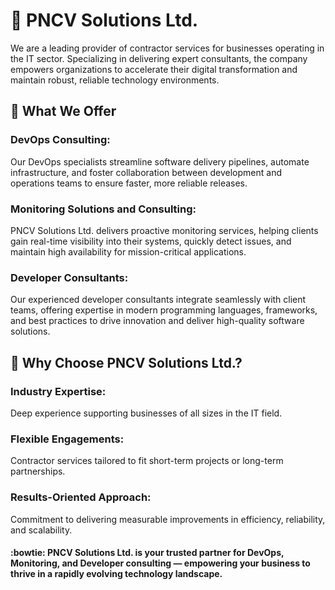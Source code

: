 

# :wave: PNCV Solutions Ltd. 
We are a leading provider of contractor services for businesses operating in the IT sector. Specializing in delivering expert consultants, the company empowers organizations to accelerate their digital transformation and maintain robust, reliable technology environments.


## :thinking: What We Offer
### DevOps Consulting:
Our DevOps specialists streamline software delivery pipelines, automate infrastructure, and foster collaboration between development and operations teams to ensure faster, more reliable releases.

### Monitoring Solutions and Consulting:
PNCV Solutions Ltd. delivers proactive monitoring services, helping clients gain real-time visibility into their systems, quickly detect issues, and maintain high availability for mission-critical applications.

### Developer Consultants:
Our experienced developer consultants integrate seamlessly with client teams, offering expertise in modern programming languages, frameworks, and best practices to drive innovation and deliver high-quality software solutions.

## :rocket: Why Choose PNCV Solutions Ltd.?
### Industry Expertise:
Deep experience supporting businesses of all sizes in the IT field.

### Flexible Engagements:
Contractor services tailored to fit short-term projects or long-term partnerships.

### Results-Oriented Approach:
Commitment to delivering measurable improvements in efficiency, reliability, and scalability.

#### :bowtie: PNCV Solutions Ltd. is your trusted partner for DevOps, Monitoring, and Developer consulting — empowering your business to thrive in a rapidly evolving technology landscape.
<!--

1 Short Description
2 🌈 Contribution guidelines - how can the community get involved?
3 👩‍💻 Useful resources - where can the community find your docs? Is there anything else the community should know?
4 🍿 Fun facts - what does your team eat for breakfast?
5 🧙 Remember, you can do mighty things with the power of [Markdown](https://docs.github.com/github/writing-on-github/getting-started-with-writing-and-formatting-on-github/basic-writing-and-formatting-syntax)
-->

